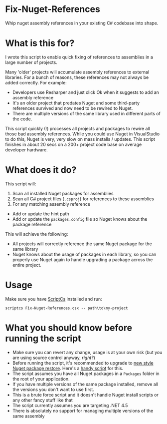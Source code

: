 # Fix-Nuget-References
Whip nuget assembly references in your existing C# codebase into shape.

# What is this for?
I wrote this script to enable quick fixing of references to assemblies in a large number of projects.

Many 'older' projects will accumulate assembly references to external libraries. For a bunch of reasons, these references may not always be added correctly. For example:

- Developers use Resharper and just click Ok when it suggests to add an assembly reference
- It's an older project that predates Nuget and some third-party references survived and now need to be rewired to Nuget.
- There are multiple versions of the same library used in different parts of the code.

This script quickly (!) processes all projects and packages to rewire all those bad assembly references.
While you could use Nuget in VisualStudio to do this, Nuget is very, very slow on mass installs / updates. This script finishes in about 20 secs on a 200+ project code base on average developer hardware.

# What does it do?
This script will:
1. Scan all installed Nuget packages for assemblies
2. Scan all C# project files (`.csproj`) for references to these assemblies
3. For any matching assembly reference
  - Add or update the hint path
  - Add or update the `packages.config` file so Nuget knows about the package reference

This will achieve the following:
- All projects will correctly reference the same Nuget package for the same library
- Nuget knows about the usage of packages in each library, so you can properly use Nuget again to handle upgrading a package across the entire project.

# Usage

Make sure you have [ScriptCs](http://scriptcs.net/) installed and run:

`scriptcs Fix-Nuget-References.csx -- path\to\my-project`

# What you should know before running the script

- Make sure you can revert any change, usage is at your own risk (but you are using source control anyway, _right?_)
- Before running the script, it's recommended to upgrade to [new style Nuget package restore](http://blog.davidebbo.com/2014/01/the-right-way-to-restore-nuget-packages.html). Here's a [handy script](https://github.com/owen2/AutomaticPackageRestoreMigrationScript) for this.
- The script assumes you have all Nuget packages in a `Packages` folder in the root of your application.
- If you have multiple versions of the same package installed, remove all the versions you don't want to use first.
- This is a brute force script and it doesn't handle Nuget install scripts or any other fancy stuff like that
- The script currently assumes you are targeting .NET 4.5
- There is absolutely no support for managing multiple versions of the same assembly

